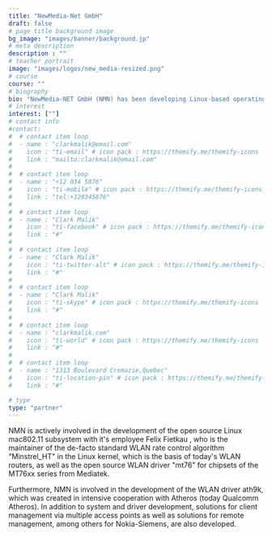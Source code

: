 ```yaml
---
title: "NewMedia-Net GmbH"
draft: false
# page title background image
bg_image: "images/banner/background.jp"
# meta description
description : ""
# teacher portrait
image: "images/logos/new_media-resized.png"
# course
course: ""
# biography
bio: "NewMedia-NET GmbH (NMN) has been developing Linux-based operating systems for embedded routers for years, especially for embedded systems for WLAN communication. The development focus is on GNU/Linux drivers for various IEEE 802.11ax chips, for which NMN closely cooperates with manufacturers of WLAN chipsets."
# interest
interest: [""]
# contact info
#contact:
#  # contact item loop
#  - name : "clarkmalik@email.com"
#    icon : "ti-email" # icon pack : https://themify.me/themify-icons
#    link : "mailto:clarkmalik@email.com"
#
#  # contact item loop
#  - name : "+12 034 5876"
#    icon : "ti-mobile" # icon pack : https://themify.me/themify-icons
#    link : "tel:+120345876"
#
#  # contact item loop
#  - name : "Clark Malik"
#    icon : "ti-facebook" # icon pack : https://themify.me/themify-icons
#    link : "#"
#
#  # contact item loop
#  - name : "Clark Malik"
#    icon : "ti-twitter-alt" # icon pack : https://themify.me/themify-icons
#    link : "#"
#
#  # contact item loop
#  - name : "Clark Malik"
#    icon : "ti-skype" # icon pack : https://themify.me/themify-icons
#    link : "#"
#
#  # contact item loop
#  - name : "clarkmalik.com"
#    icon : "ti-world" # icon pack : https://themify.me/themify-icons
#    link : "#"
#
#  # contact item loop
#  - name : "1313 Boulevard Cremazie,Quebec"
#    icon : "ti-location-pin" # icon pack : https://themify.me/themify-icons
#    link : "#"

# type
type: "partner"
---
```


NMN is actively involved in the development of the open source Linux mac802.11
subsystem with it's employee Felix Fietkau , who is the maintainer of the
de-facto standard WLAN rate control algorithm "Minstrel_HT" in the Linux
kernel, which is the basis of today's WLAN routers, as well as the open
source WLAN driver "mt76" for chipsets of the MT76xx series from Mediatek.

Furthermore, NMN is involved in the development of the WLAN driver ath9k,
which was created in intensive cooperation with Atheros (today Qualcomm Atheros).
In addition to system and driver development, solutions for client management
via multiple access points as well as solutions for remote management, among
others for Nokia-Siemens, are also developed.


